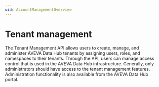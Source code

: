 ```yaml
---
uid: AccountManagementOverview
---
```


# Tenant management

The Tenant Management API allows users to create, manage, and administer AVEVA Data Hub tenants by assigning users, roles, and namespaces to their tenants. Through the API, users can manage access control that is used in the AVEVA Data Hub infrastructure. Generally, only administrators should have access to the tenant management features. Administration functionality is also available from the AVEVA Data Hub portal.

